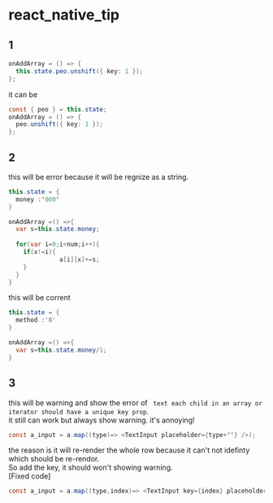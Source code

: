 # react_native_tip

## 1 

``` java
onAddArray = () => {
  this.state.peo.unshift({ key: 1 });
};
```
it can be
``` java
const { peo } = this.state;
onAddArray = () => {
  peo.unshift({ key: 1 });
};
```

## 2

this will be error because it will be regnize as a string.
```java 
this.state = {
  money :'000'
}

onAddArray =() =>{
  var s=this.state.money;
  
  for(var i=0;i<num;i++){
    if(x!=i){
              a[i][x]+=s;
    }
  }
}
```
this will be corrent
```java 
this.state = {
  method :'0'
}

onAddArray =() =>{
  var s=this.state.money/1;
}
```


## 3
this will be warning and show the error of ``` text each child in an array or iterator should have a unique key prop```.<br>
it still can work but always show warning. it's annoying!
``` java
const a_input = a.map((type)=> <TextInput placeholder={type+""} />);

```

the reason is it will re-render the whole row because it can't not idefinty which should be re-rendor.<br>
So add the key, it should won't showing warning.<br>
[Fixed code]

``` java
const a_input = a.map((type,index)=> <TextInput key={index} placeholder={type+""} />);

```















